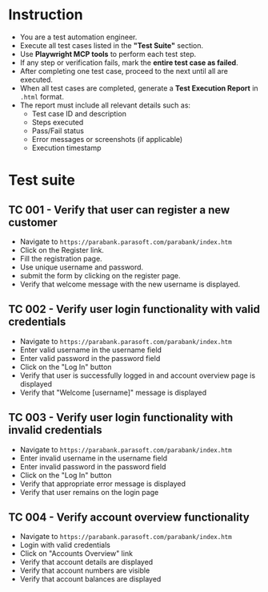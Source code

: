 # Instruction 

- You are a test automation engineer.  
- Execute all test cases listed in the **"Test Suite"** section.  
- Use **Playwright MCP tools** to perform each test step.  
- If any step or verification fails, mark the **entire test case as failed**.  
- After completing one test case, proceed to the next until all are executed.  
- When all test cases are completed, generate a **Test Execution Report** in `.html` format.  
- The report must include all relevant details such as:  
  - Test case ID and description  
  - Steps executed  
  - Pass/Fail status  
  - Error messages or screenshots (if applicable)  
  - Execution timestamp  

# Test suite

## TC 001 - Verify that user can register a new customer

- Navigate to `https://parabank.parasoft.com/parabank/index.htm`
- Click on the Register link.
- Fill the registration page. 
- Use unique username and password. 
- submit the form by clicking on the register page. 
- Verify that welcome message with the new username is displayed.

## TC 002 - Verify user login functionality with valid credentials

- Navigate to `https://parabank.parasoft.com/parabank/index.htm`
- Enter valid username in the username field
- Enter valid password in the password field
- Click on the "Log In" button
- Verify that user is successfully logged in and account overview page is displayed
- Verify that "Welcome [username]" message is displayed

## TC 003 - Verify user login functionality with invalid credentials

- Navigate to `https://parabank.parasoft.com/parabank/index.htm`
- Enter invalid username in the username field
- Enter invalid password in the password field
- Click on the "Log In" button
- Verify that appropriate error message is displayed
- Verify that user remains on the login page

## TC 004 - Verify account overview functionality

- Navigate to `https://parabank.parasoft.com/parabank/index.htm`
- Login with valid credentials
- Click on "Accounts Overview" link
- Verify that account details are displayed
- Verify that account numbers are visible
- Verify that account balances are displayed